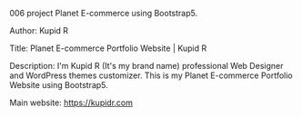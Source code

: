 006 project Planet E-commerce using Bootstrap5.

Author: Kupid R

Title: Planet E-commerce Portfolio Website | Kupid R

Description: I'm Kupid R (It's my brand name) professional Web Designer and WordPress themes customizer. This is my Planet E-commerce Portfolio Website using Bootstrap5.

Main website: https://kupidr.com